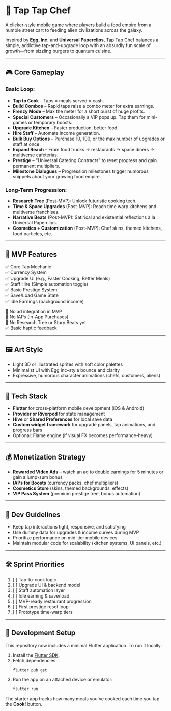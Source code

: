 # 🍳 Tap Tap Chef

A clicker-style mobile game where players build a food empire from a humble street cart to feeding alien civilizations across the galaxy.

Inspired by **Egg, Inc.** and **Universal Paperclips**, Tap Tap Chef balances a simple, addictive tap-and-upgrade loop with an absurdly fun scale of growth—from sizzling burgers to quantum cuisine.

---

## 🎮 Core Gameplay

### Basic Loop:
- **Tap to Cook** – Taps = meals served = cash.
- **Build Combos** – Rapid taps raise a combo meter for extra earnings.
- **Frenzy Mode** – Max the meter for a short burst of huge profits.
- **Special Customers** – Occasionally a VIP pops up. Tap them for mini-games or temporary boosts.
- **Upgrade Kitchen** – Faster production, better food.
- **Hire Staff** – Automate income generation.
- **Bulk Buy Options** – Purchase 10, 100, or the max number of upgrades or staff at once.
- **Expand Reach** – From food trucks → restaurants → space diners → multiverse cafeterias.
- **Prestige** – "Universal Catering Contracts" to reset progress and gain permanent multipliers.
- **Milestone Dialogues** – Progression milestones trigger humorous snippets about your growing food empire.

### Long-Term Progression:
- **Research Tree** (Post-MVP): Unlock futuristic cooking tech.
- **Time & Space Upgrades** (Post-MVP): Reach time warp kitchens and multiverse franchises.
- **Narrative Beats** (Post-MVP): Satirical and existential reflections à la Universal Paperclips.
- **Cosmetics + Customization** (Post-MVP): Chef skins, themed kitchens, food particles, etc.

---

## 🧪 MVP Features

✅ Core Tap Mechanic  
✅ Currency System  
✅ Upgrade UI (e.g., Faster Cooking, Better Meals)  
✅ Staff Hire (Simple automation toggle)  
✅ Basic Prestige System  
✅ Save/Load Game State  
✅ Idle Earnings (background income)

🚫 No ad integration in MVP  
🚫 No IAPs (In-App Purchases)  
🚫 No Research Tree or Story Beats yet  
✅ Basic haptic feedback

---

## 🖼 Art Style

- Light 3D or illustrated sprites with soft color palettes
- Minimalist UI with Egg Inc–style bounce and clarity
- Expressive, humorous character animations (chefs, customers, aliens)

---

## 📱 Tech Stack

- **Flutter** for cross-platform mobile development (iOS & Android)
- **Provider or Riverpod** for state management
- **Hive** or **Shared Preferences** for local save data
- **Custom widget framework** for upgrade panels, tap animations, and progress bars
- Optional: Flame engine (if visual FX becomes performance-heavy)

---

## 💰 Monetization Strategy

- **Rewarded Video Ads** – watch an ad to double earnings for 5 minutes or gain a lump-sum bonus
- **IAPs for Boosts** (currency packs, chef multipliers)
- **Cosmetics Store** (skins, themed backgrounds, effects)
- **VIP Pass System** (premium prestige tree, bonus automation)

---

## 🔧 Dev Guidelines

- Keep tap interactions tight, responsive, and satisfying
- Use dummy data for upgrades & income curves during MVP
- Prioritize performance on mid-tier mobile devices
- Maintain modular code for scalability (kitchen systems, UI panels, etc.)

---

## 🛠 Sprint Priorities

1. [ ] Tap-to-cook logic  
2. [ ] Upgrade UI & backend model  
3. [ ] Staff automation layer  
4. [ ] Idle earning & save/load  
5. [ ] MVP-ready restaurant progression
6. [ ] First prestige reset loop
7. [ ] Prototype time-warp tiers

---

## 🚀 Development Setup

This repository now includes a minimal Flutter application. To run it locally:

1. Install the [Flutter SDK](https://docs.flutter.dev/get-started/install).
2. Fetch dependencies:
   ```bash
   flutter pub get
   ```
3. Run the app on an attached device or emulator:
   ```bash
   flutter run
   ```

The starter app tracks how many meals you've cooked each time you tap the **Cook!** button.
